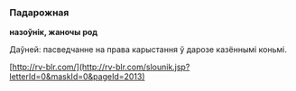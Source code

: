 ### Падарожная
**назоўнік, жаночы род**

Даўней: пасведчанне на права карыстання ў дарозе казённымі коньмі.

<a rel="author">[http://rv-blr.com/](http://rv-blr.com/slounik.jsp?letterId=0&maskId=0&pageId=2013)</a>
